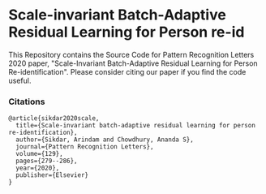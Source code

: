 # Scale-invariant Batch-Adaptive Residual Learning for Person re-id
This Repository contains the Source Code for Pattern Recognition Letters 2020 paper, "Scale-Invariant Batch-Adaptive Residual Learning for Person Re-identification". Please consider citing our paper if you find the code useful.

### Citations    
    @article{sikdar2020scale,
      title={Scale-invariant batch-adaptive residual learning for person re-identification},
      author={Sikdar, Arindam and Chowdhury, Ananda S},
      journal={Pattern Recognition Letters},
      volume={129},
      pages={279--286},
      year={2020},
      publisher={Elsevier}
    }
